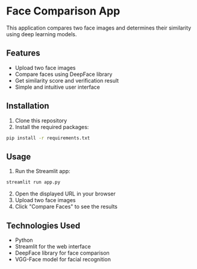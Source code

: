 # Face Comparison App

This application compares two face images and determines their similarity using deep learning models.

## Features

- Upload two face images
- Compare faces using DeepFace library
- Get similarity score and verification result
- Simple and intuitive user interface

## Installation

1. Clone this repository
2. Install the required packages:
```bash
pip install -r requirements.txt
```

## Usage

1. Run the Streamlit app:
```bash
streamlit run app.py
```

2. Open the displayed URL in your browser
3. Upload two face images
4. Click "Compare Faces" to see the results

## Technologies Used

- Python
- Streamlit for the web interface
- DeepFace library for face comparison
- VGG-Face model for facial recognition